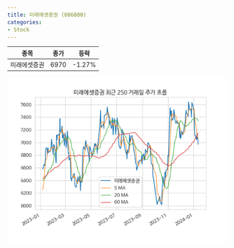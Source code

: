 ```yaml
---
title: 미래에셋증권 (006800)
categories:
- Stock
---
```


|종목|종가|등락|
|----|----|----|
|미래에셋증권|6970|-1.27%|

<!-- more -->

![006800](/assets/images/stock/006800.png)